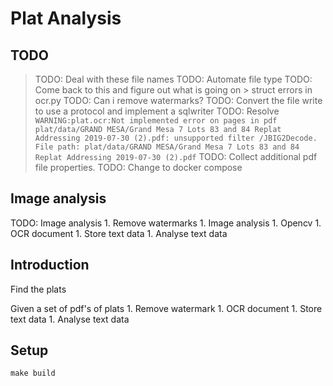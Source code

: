 # Plat Analysis

## TODO

> TODO: Deal with these file names
> TODO: Automate file type
> TODO: Come back to this and figure out what is going on
    > struct errors in ocr.py
> TODO: Can i remove watermarks?
> TODO: Convert the file write to use a protocol and implement a sqlwriter
> TODO: Resolve `WARNING:plat.ocr:Not implemented error on pages in pdf plat/data/GRAND MESA/Grand Mesa 7 Lots 83 and 84 Replat Addressing 2019-07-30 (2).pdf: unsupported filter /JBIG2Decode. File path: plat/data/GRAND MESA/Grand Mesa 7 Lots 83 and 84 Replat Addressing 2019-07-30 (2).pdf`
> TODO: Collect additional pdf file properties.
> TODO: Change to docker compose

## Image analysis

TODO: Image analysis
    1. Remove watermarks
    1. Image analysis
    1. Opencv
    1. OCR document
    1. Store text data
    1. Analyse text data

## Introduction

Find the plats

Given a set of pdf's of plats
    1. Remove watermark
    1. OCR document
    1. Store text data
    1. Analyse text data

## Setup

```shell
make build
```
